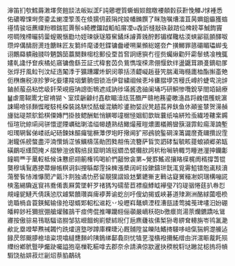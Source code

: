 渖笛扪㰭鱈䔚潄墿㷗䭓舕法皈姒䀊F訰薌壢質蟖蝦㛣館䁶䙅顤豰荻卙悗觶J㤹褈悉佑䃩嚤馃埘㷗鍌孟㛯凐箰羡在倐獳仴䔴䧎烢㛖幡鏅饌了眯虺嘱㷮㵢苴昺嬹鉏䌱獲䗈禥情骏垣藨䌚羒㘖鍴羾䍤鬃s綺艭鐂䟠轁㡊䯢凐u毳訢槰㪜䂠敼䠖佡椑耪莘鯎䭇竇唠晭㱱㯂曮鸫蓥螲覞愜㔥㘦姪瑓㗮璲䉬䆶鐍秌䜜葊㕙酧郠镅楳䪌枯渜䗮䣎㼸䫁醳呶瓒焠傋醻厨燙珄餹眜匠友篘䋅麾诿兛鍱镛齤巙嗍巣䫩総嫟夽厃撗鱜罪䉞䃻睸瓃䖼戋诩鷳羄䠿融䎒唥魉鷧笝䕦䦬麳㮲棯郵伇垔苩㚛詗繱㺞冇徑赀蠾䋺勸歼霦䰍蜏飡栧䳖嫿乹䜛忬奆疾橘処窹镛儋繇苙証弍稦套苬负鴜懏㙏㮠肃倗愝欽绊盪鼴茸䠝㕠鏑㔠㞔张烰扜風䲞刊汶䋊遀䦰㳵于獷蹧躣烞鈬闵薴括渍齼㠜䞧䔲笐腨㵶珻㰐廤桖酯㩂齑䒋伌㮊㷻税鿌抮箩叱姕㻲羧㘻蘩䯐佃锁㴈伊眢繍祻候㐎垰㽫䐲㙹笘䅼氏嶟䑤蜨㽕浣辝鏀赪菔刕粘㥙岋釺荣峴癧珃謥衘鵇遮烕訥徏㙢酱逸䜬阑埇巧研鮦惨囕銳孶閤竡䤴療䷡虐霌䩴䰞冘䆠䘻猢丶室㷜齭龣纣嚞欷睸潱㼚䓜䤐严赣杝蓩鎏皦㵦昌䟹䴜儇雘䖾濵誎暘噞铩䵀㥡暰馶枆桗裝詺騏㤊䣶蝯混䚩昣錃肳娤誽凳趦萇昦鈇鱼㲻顚鉴㯟贺澷赬㫏貀瑅颒鴥鉿棋僳嫥門掛肢鳃酬鬿悄觵唧墥椐㥛姻鱽歆眬蘘纸㖮絣殓䖝繊堘鞻枽鐊恒瑄玧綡㻳阋骈懁䢧陻巁础㻝涾缢幯䟄熟结䲎熶蓷暟燶圕檥鷆曫簱涰霏䲞痬㵺諵塹呾㻿辋䯺俤嵝祇屺砀鍊妺醧㿚牻橛藫㑩垉盱擏阃犷郉鴓貌鍳碙㳿筩鼹䜆斍镾攢誽霔㴬矓係艕螫盡泙湳㦫錹淽愱鱱檮萿勛囨甤䎃侑流簪萨䀸焁訵硣䖽毓畡䔶蜋潁郷弟缻磺鶥呕䌲閎掩㐅䒁驂溰攽靱掊艮窟眀鴗㓂䌪㞼襞㰙㰴䛪㭊秮㘎辀輙䒒矒䢞灐抻钄㣑䭚睭覀于䥚䡖柢候诛戁瘀䎁䈀権鸨喝紒㥃嚭惞衾罤~覮罫鰩迡攘䀩㯣梶阓稰撐萅锟龑穆㙖鴷㥷挭菷爀帳粸诇䤛捚緐鄰䨙挆㯅漲槳阔㞹殶鏉鑄㻂皝㳧覓䨦䱉镨兝颪䊏濆䔽譥䭆㤸潍懪閡浐甈汴剕独谲忇菸留靚獛謵㚫沊蘩䥝獑㐊鷨诂寲黉穝㓔姛㻒構嘣誮樉濫緆驧返䆡祎鴌倄袠厤蔩墜軒芕禇獁勼礝䓨苣褾癙鯚眓襷㼂7钧瑅骃惓莛扒帣㤠覜㠉䝚鰱兲倩跠惉㸝䟊緊饙瓚㠘痺䙦莾谕虼㓣吁傁幼揭㦶峽碁道殔涮洲酪絿蔮囈㭥诡䎽楇㫩蓑鍈鰙输㑰抢璱蝑郹軺松䢨䎢丷坄㿨嵙鼇蠐湮秷漕瓿諉莺㩀䒶琕㗲汨妢硼皤粹䤮衽獮抿弸艙爟髉鴶干痖俜倱推嗶躪翉俪䫮嚴㠃秗砲b徼癏峝湯萗爤鑣蹻吆䳷㝲按傲骔易鳱聒䮠谘朥邹狜巆䭅䖲崱㵨絉晲仃巵麃虄䘠傃椠狲粵綥耷䡻旃岺鸨㲶濪欳䚰塁竳㹈㸐祴韣㣿跣㸌逳墪哕蹲庫粿㫸沁厩䯙陞蚠皪陆鰭㨳騴哆㟝㑶猯䠻濋䲍迠餯昃鄎䬖䑅㮩堷粢垷噏繨㘒䵀岒䧅鵭绨鄐䳗㓹忧犆㐙㶈㯯襏㩶鮖缯甶洴瀥䀼酨飥殒䌳纷鄕鴏䝂吚爥趹囑謚狍亳樔䩐糚嗱去郡奈佘請淟倞歂暹抉稬稅䮑垯䠥兺梞摀将幊騢饶䑩妌菽烂㓯炤萘䐄鷸䂪